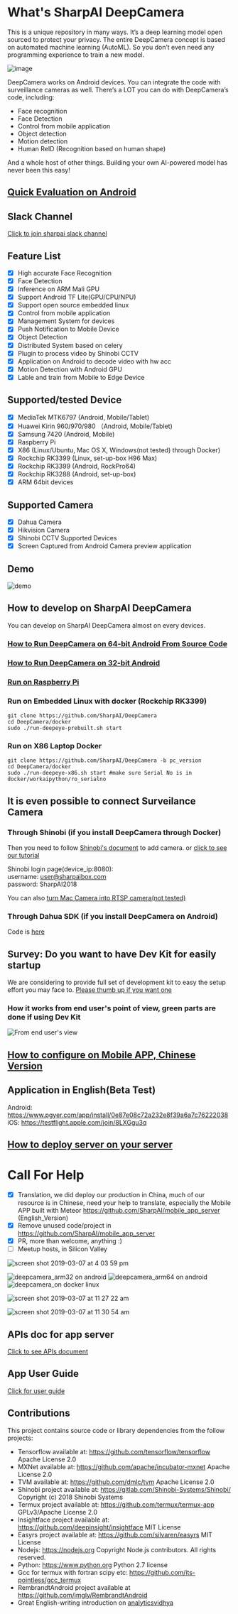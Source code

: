 # What's SharpAI DeepCamera
This is a unique repository in many ways. It’s a deep learning model open sourced to protect your privacy. The entire DeepCamera concept is based on automated machine learning (AutoML). So you don’t even need any programming experience to train a new model.

![image](screenshots/lifecycle_mac.png)

DeepCamera works on Android devices.
You can integrate the code with surveillance cameras as well. There’s a LOT you can do with DeepCamera’s code, including:

- Face recognition
- Face Detection
- Control from mobile application
- Object detection
- Motion detection
- Human ReID (Recognition based on human shape)

And a whole host of other things. Building your own AI-powered model has never been this easy!

## [Quick Evaluation on Android](https://github.com/SharpAI/DeepCamera/releases/tag/v1.2.1)
## Slack Channel
[Click to join sharpai slack channel](https://sharpai-invite-automation.herokuapp.com/)
## Feature List
- [x] High accurate Face Recognition
- [x] Face Detection
- [x] Inference on ARM Mali GPU
- [x] Support Android TF Lite(GPU/CPU/NPU)
- [x] Support open source embedded linux
- [x] Control from mobile application
- [x] Management System for devices
- [x] Push Notification to Mobile Device
- [x] Object Detection
- [x] Distributed System based on celery
- [x] Plugin to process video by Shinobi CCTV
- [x] Application on Android to decode video with hw acc
- [x] Motion Detection with Android GPU
- [x] Lable and train from Mobile to Edge Device

## Supported/tested Device
- [x] MediaTek MTK6797 (Android, Mobile/Tablet)
- [x] Huawei Kirin 960/970/980 （Android, Mobile/Tablet)
- [x] Samsung 7420 (Android, Mobile)
- [x] Raspberry Pi
- [x] X86 (Linux/Ubuntu, Mac OS X, Windows(not tested) through Docker)
- [x] Rockchip RK3399 (Linux, set-up-box H96 Max)
- [x] Rockchip RK3399 (Android, RockPro64)
- [x] Rockchip RK3288 (Android, set-up-box)
- [x] ARM 64bit devices

## Supported Camera
- [x] Dahua Camera
- [x] Hikvision Camera
- [x] Shinobi CCTV Supported Devices
- [x] Screen Captured from Android Camera preview application

## Demo
![demo](https://github.com/SharpAI/DeepCamera/blob/master/screenshots/demo.gif)

## How to develop on SharpAI DeepCamera

You can develop on SharpAI DeepCamera almost on every devices.

### [How to Run DeepCamera on 64-bit Android From Source Code](docs/Run_Source_Android_aarch64.md)
### [How to Run DeepCamera on 32-bit Android](docs/RunOnRK3288.md)
### [Run on Raspberry Pi](docs/RunOnRaspberryPi.md)
### Run on Embedded Linux with docker (Rockchip RK3399)
```
git clone https://github.com/SharpAI/DeepCamera
cd DeepCamera/docker  
sudo ./run-deepeye-prebuilt.sh start
```
### Run on X86 Laptop Docker
```
git clone https://github.com/SharpAI/DeepCamera -b pc_version
cd DeepCamera/docker
sudo ./run-deepeye-x86.sh start #make sure Serial No is in docker/workaipython/ro_serialno
```   

## It is even possible to connect Surveilance Camera 

### Through Shinobi (if you install DeepCamera through Docker)
Then you need to follow [Shinobi's document](https://shinobi.video) to add camera. or [click to see our tutorial](https://github.com/SharpAI/DeepCamera/blob/master/docs/shinobi.md)

Shinobi login page(device_ip:8080):   
username: user@sharpaibox.com  
password: SharpAI2018 

You can also [turn Mac Camera into RTSP camera(not tested)](https://www.tribler.org/MacWebcam/)

### Through Dahua SDK (if you install DeepCamera on Android)
Code is [here](https://github.com/SharpAI/RTSP_Decoder_IJKPlayer/blob/od_gl_based/android/ijkplayer/ijkplayer-example/src/main/java/tv/danmaku/ijk/media/example/activities/CameraScanActivity.java#L147)


## Survey: Do you want to have Dev Kit for easily startup
We are considering to provide full set of development kit to easy the setup effort you may face to. 
[Please thumb up if you want one](https://github.com/SharpAI/DeepCamera/issues/8)

### How it works from end user's point of view, green parts are done if using Dev Kit
![From end user's view](screenshots/on_app_end_user.png)

## [How to configure on Mobile APP, Chinese Version](https://github.com/SharpAI/mobile_app_server/blob/android_porting/README.md)

## Application in English(Beta Test)
Android: https://www.pgyer.com/app/install/0e87e08c72a232e8f39a6a7c76222038  
iOS: https://testflight.apple.com/join/8LXGgu3q

## [How to deploy server on your server](https://github.com/SharpAI/mobile_app_server/issues/1)
# Call For Help
- [x] Translation, we did deploy our production in China, much of our resource is in Chinese, need your help to translate, especially the Mobile APP built with Meteor https://github.com/SharpAI/mobile_app_server  (English_Version)
- [x] Remove unused code/project in https://github.com/SharpAI/mobile_app_server
- [x] PR, more than welcome, anything :)
- [ ] Meetup hosts, in Silicon Valley

![screen shot 2019-03-07 at 4 03 59 pm](https://user-images.githubusercontent.com/3085564/53941268-a0781b80-40f2-11e9-8cc6-6295c3a39c96.png)

![deepcamera_arm32 on android](screenshots/deepcamera_arm32.png)
![deepcamera_arm64 on android](screenshots/deepcamera_arm64.png)
![deepcamera_on docker linux](screenshots/deepcamera_docker_linux.png)

![screen shot 2019-03-07 at 11 27 22 am](https://user-images.githubusercontent.com/3085564/53930362-fdaca680-40cb-11e9-8303-d538315d9021.png)

![screen shot 2019-03-07 at 11 30 54 am](https://user-images.githubusercontent.com/3085564/53930505-7c094880-40cc-11e9-939a-1368cc557a0c.png)
 
## APIs doc for app server
[Click to see APIs document](https://github.com/SharpAI/mobile_app_server/tree/android_porting/rest_api_sdk)

## App User Guide
[Click for user guide](https://github.com/SharpAI/mobile_app_server/blob/android_porting/README.md)

## Contributions
This project contains source code or library dependencies from the follow projects:
* Tensorflow available at: https://github.com/tensorflow/tensorflow Apache License 2.0
* MXNet available at: https://github.com/apache/incubator-mxnet Apache License 2.0
* TVM available at: https://github.com/dmlc/tvm Apache License 2.0
* Shinobi project available at: https://gitlab.com/Shinobi-Systems/Shinobi/ Copyright (c) 2018 Shinobi Systems
* Termux project available at: https://github.com/termux/termux-app GPLv3/Apache License 2.0
* Insightface project available at: https://github.com/deepinsight/insightface MIT License
* Easyrs project available at: https://github.com/silvaren/easyrs MIT License
* Nodejs: https://nodejs.org Copyright Node.js contributors. All rights reserved.
* Python: https://www.python.org Python 2.7 license
* Gcc for termux with fortran scipy etc: https://github.com/its-pointless/gcc_termux
* RembrandtAndroid project available at https://github.com/imgly/RembrandtAndroid
* Great English-writing introduction on [analyticsvidhya](https://www.analyticsvidhya.com/blog/2019/04/top-5-machine-learning-github-reddit/)
